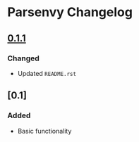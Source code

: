 # Parsenvy Changelog

## [0.1.1]

### Changed
- Updated `README.rst`

## [0.1]

### Added
- Basic functionality

[0.1.1]: https://github.com/nkantar/Parsenvy/compare/0.1.0...0.1.1
[0.1.0]: https://github.com/nkantar/Parsenvy/commit/34a3ef490e0c2f3fdb03a471181d04e349118c86
